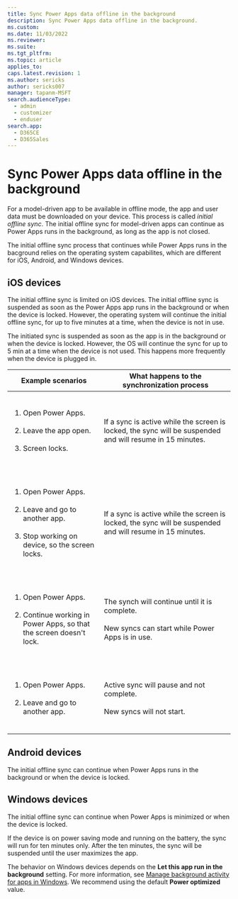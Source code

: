 ```yaml
---
title: Sync Power Apps data offline in the background
description: Sync Power Apps data offline in the background.
ms.custom: 
ms.date: 11/03/2022
ms.reviewer: 
ms.suite: 
ms.tgt_pltfrm: 
ms.topic: article
applies_to: 
caps.latest.revision: 1
ms.author: sericks
author: sericks007
manager: tapanm-MSFT
search.audienceType: 
  - admin
  - customizer
  - enduser
search.app: 
  - D365CE
  - D365Sales
---
```


# Sync Power Apps data offline in the background

For a model-driven app to be available in offline mode, the app and user data must be downloaded on your device. This process is called *initial offline sync*. The initial offline sync for model-driven apps can continue as Power Apps runs in the background, as long as the app is not closed.

The initial offline sync process that continues while Power Apps runs in the bacground relies on the operating system capabilites, which are different for iOS, Android, and Windows devices.

## iOS devices

The initial offline sync is limited on iOS devices.  The initial offline sync is suspended as soon as the Power Apps app runs in the background or when the device is locked. However, the operating system will continue the initial offline sync, for up to five minutes at a time, when the device is not in use.

The initiated sync is suspended as soon as the app is in the background or when the device is locked. However, the OS will continue the sync for up to 5 min at a time when the device is not used. This happens more frequently when the device is plugged in.

| Example scenarios | What happens to the synchronization process |
|-------------------------|-------------------------|
| <ol type="1"></br><li>Open Power Apps.</li></br><li>Leave the app open.</li></br><li>Screen locks.</li></br></ol> | If a sync is active while the screen is locked, the sync will be suspended and will resume in 15 minutes. |
| <ol type="1"></br><li>Open Power Apps.</li></br><li>Leave and go to another app.</li></br><li>Stop working on device, so the screen locks.</li></br></ol> | If a sync is active while the screen is locked, the sync will be suspended and will resume in 15 minutes. |
| <ol type="1"></br><li>Open Power Apps.</li></br><li>Continue working in Power Apps, so that the screen doesn't lock.</li></br></ol> | The synch will continue until it is complete.<br><br>New syncs can start while Power Apps is in use. |
| <ol type="1"></br><li>Open Power Apps.</li></br><li>Leave and go to another app.</li></br></ol> | Active sync will pause and not complete.<br><br>New syncs will not start. |

## Android devices

The initial offline sync can continue when Power Apps runs in the background or when the device is locked. 

## Windows devices
The initial offline sync can continue when Power Apps is minimized or when the device is locked. 

If the device is on power saving mode and running on the battery, the sync will run for ten minutes only. After the ten minutes, the sync will be suspended until the user maximizes the app.

The behavior on Windows devices depends on the **Let this app run in the background** setting. For more information, see [Manage background activity for apps in Windows](https://support.microsoft.com/en-us/windows/manage-background-activity-for-apps-in-windows-4f32dffe-b97c-40e8-a790-3ca10373a1ef). We recommend using the default **Power optimized** value.




